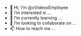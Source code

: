 - 👋 Hi, I’m @xVideosEmployee
- 👀 I’m interested in ...
- 🌱 I’m currently learning ...
- 💞️ I’m looking to collaborate on ...
- 📫 How to reach me ...

<!---
xVideosEmployee/xVideosEmployee is a ✨ special ✨ repository because its `README.md` (this file) appears on your GitHub profile.
You can click the Preview link to take a look at your changes.
--->
